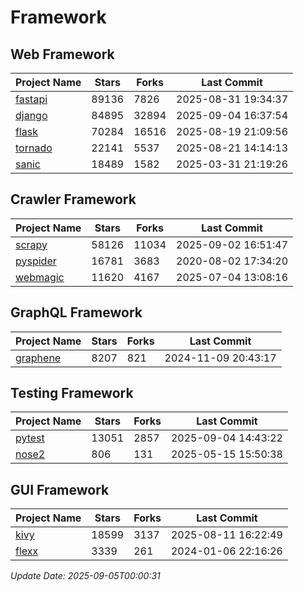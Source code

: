 # Framework

## Web Framework
| Project Name | Stars | Forks | Last Commit |
| ------------ | ----- | ----- | ----------- |
| [fastapi](https://github.com/fastapi/fastapi) | 89136 | 7826 | 2025-08-31 19:34:37 |
| [django](https://github.com/django/django) | 84895 | 32894 | 2025-09-04 16:37:54 |
| [flask](https://github.com/pallets/flask) | 70284 | 16516 | 2025-08-19 21:09:56 |
| [tornado](https://github.com/tornadoweb/tornado) | 22141 | 5537 | 2025-08-21 14:14:13 |
| [sanic](https://github.com/sanic-org/sanic) | 18489 | 1582 | 2025-03-31 21:19:26 |

## Crawler Framework
| Project Name | Stars | Forks | Last Commit |
| ------------ | ----- | ----- | ----------- |
| [scrapy](https://github.com/scrapy/scrapy) | 58126 | 11034 | 2025-09-02 16:51:47 |
| [pyspider](https://github.com/binux/pyspider) | 16781 | 3683 | 2020-08-02 17:34:20 |
| [webmagic](https://github.com/code4craft/webmagic) | 11620 | 4167 | 2025-07-04 13:08:16 |

## GraphQL Framework
| Project Name | Stars | Forks | Last Commit |
| ------------ | ----- | ----- | ----------- |
| [graphene](https://github.com/graphql-python/graphene) | 8207 | 821 | 2024-11-09 20:43:17 |

## Testing Framework
| Project Name | Stars | Forks | Last Commit |
| ------------ | ----- | ----- | ----------- |
| [pytest](https://github.com/pytest-dev/pytest) | 13051 | 2857 | 2025-09-04 14:43:22 |
| [nose2](https://github.com/nose-devs/nose2) | 806 | 131 | 2025-05-15 15:50:38 |

## GUI Framework
| Project Name | Stars | Forks | Last Commit |
| ------------ | ----- | ----- | ----------- |
| [kivy](https://github.com/kivy/kivy) | 18599 | 3137 | 2025-08-11 16:22:49 |
| [flexx](https://github.com/flexxui/flexx) | 3339 | 261 | 2024-01-06 22:16:26 |

*Update Date: 2025-09-05T00:00:31*